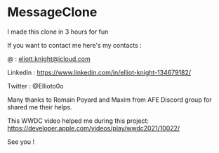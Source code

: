 # MessageClone

I made this clone in 3 hours for fun

If you want to contact me here's my contacts :

@ : eliott.knight@icloud.com

Linkedin : https://www.linkedin.com/in/elliot-knight-134679182/

Twitter : @Ellioto0o

Many thanks to Romain Poyard and Maxim from AFE Discord group for shared me their helps.

This WWDC video helped me during this project: https://developer.apple.com/videos/play/wwdc2021/10022/

See you !
